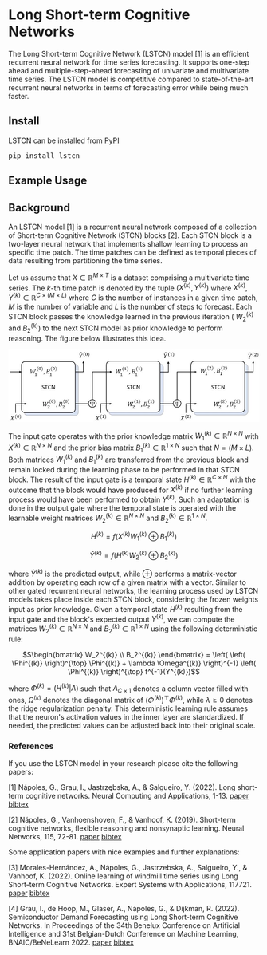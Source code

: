# Long Short-term Cognitive Networks

The Long Short-term Cognitive Network (LSTCN) model [1] is an efficient recurrent neural network for time series forecasting. It supports one-step ahead and multiple-step-ahead forecasting of univariate and multivariate time series. The LSTCN model is competitive compared to state-of-the-art recurrent neural networks in terms of forecasting error while being much faster.

## Install

LSTCN can be installed from [PyPI](https://pypi.org/project/lstcn)

<pre>
pip install lstcn
</pre>

## Example Usage



## Background

An LSTCN model [1] is a recurrent neural network composed of a collection of Short-term Cognitive Network (STCN) blocks [2]. Each STCN block is a two-layer neural network that implements shallow learning to process an specific time patch. The time patches can be defined as temporal pieces of data resulting from partitioning the time series. 

Let us assume that $X \in \mathbb{R}^{M \times T}$ is a dataset comprising a multivariate time series. The $k$-th time patch is denoted by the tuple $(X^{(k)}, Y^{(k)})$ where $X^{(k)}, Y^{(k)} \in \mathbb{R}^{C \times (M \times L)}$ where $C$ is the number of instances in a given time patch, $M$ is the number of variable and $L$ is the number of steps to forecast. Each STCN block passes the knowledge learned in the previous iteration ( $W_2^{(k)}$ and $B_2^{(k)}$) to the next STCN model as prior knowledge to perform reasoning. The figure below illustrates this idea.

<p align="center">
  <img src="https://github.com/gnapoles/lstcn/blob/main/figures/LSTCN_diagram.jpg?raw=true" width="800" />
</p>

The input gate operates with the prior knowledge matrix $W_1^{(k)} \in \mathbb{R}^{N \times N}$ with $X^{(k)} \in \mathbb{R}^{N \times N}$ and the prior bias matrix $B_1^{(k)} \in \mathbb{R}^{1 \times N}$ such that $N=(M \times L)$. Both matrices $W_1^{(k)}$ and $B_1^{(k)}$ are transferred from the previous block and remain locked during the learning phase to be performed in that STCN block. The result of the input gate is a temporal state $H^{(k)} \in \mathbb{R}^{C \times N}$ with the outcome that the block would have produced for $X^{(k)}$ if no further learning process would have been performed to obtain $Y^{(k)}$. Such an adaptation is done in the output gate where the temporal state is operated with the learnable weight matrices $W_2^{(k)} \in \mathbb{R}^{N \times N}$ and $B_2^{(k)} \in \mathbb{R}^{1 \times N}$.

```math
H^{(k)}=f\left(X^{(k)} W_1^{(k)} \oplus B_1^{(k)} \right)
```

```math
\hat{Y}^{(k)}=f\left(H^{(k)} W_2^{(k)} \oplus B_2^{(k)} \right)
```

where $\hat{Y}^{(k)}$ is the predicted output, while $\oplus$ performs a matrix-vector addition by operating each row of a given matrix with a vector. Similar to other gated recurrent neural networks, the learning process used by LSTCN models takes place inside each STCN block, considering the frozen weights input as prior knowledge. Given a temporal state $H^{(k)}$ resulting from the input gate and the block's expected output $Y^{(k)}$, we can compute the matrices $W_2^{(k)} \in \mathbb{R}^{N \times N}$ and $B_2^{(k)} \in \mathbb{R}^{1 \times N}$ using the following deterministic rule:

```math
\begin{bmatrix} 
W_2^{(k)} \\ 
B_2^{(k)} 
\end{bmatrix} 
= \left( \left( \Phi^{(k)} \right)^{\top} \Phi^{(k)} + \lambda \Omega^{(k)} \right)^{-1} \left( \Phi^{(k)} \right)^{\top} f^{-1}(Y^{(k)})
```

where $\Phi^{(k)}=(H^{(k)}|A)$ such that $A_{C \times 1}$ denotes a column vector filled with ones, $\Omega^{(k)}$ denotes the diagonal matrix of $(\Phi^{(k)})^{\top} \Phi^{(k)}$, while $\lambda \geq 0$ denotes the ridge regularization penalty. This deterministic learning rule assumes that the neuron's activation values in the inner layer are standardized. If needed, the predicted values can be adjusted back into their original scale.

### References

If you use the LSTCN model in your research please cite the following papers:

[1] Nápoles, G., Grau, I., Jastrzębska, A., & Salgueiro, Y. (2022). Long short-term cognitive networks. Neural Computing and Applications, 1-13. [paper](https://link.springer.com/article/10.1007/s00521-022-07348-5) [bibtex](https://scholar.googleusercontent.com/scholar.bib?q=info:tsqxxO4Ul0kJ:scholar.google.com/&output=citation&scisdr=CgXfrbsrEOqYxeaCl0s:AAGBfm0AAAAAY32Ej0sEhR2wzKa7dk6C4kVxUT3em6HS&scisig=AAGBfm0AAAAAY32Ej-1zPkScA5cUw8kSxfjYNDERIFe1&scisf=4&ct=citation&cd=-1&hl=en)

[2] Nápoles, G., Vanhoenshoven, F., & Vanhoof, K. (2019). Short-term cognitive networks, flexible reasoning and nonsynaptic learning. Neural Networks, 115, 72-81. [paper](https://www.sciencedirect.com/science/article/abs/pii/S0893608019300930) [bibtex](https://scholar.googleusercontent.com/scholar.bib?q=info:WE6oovxx-9gJ:scholar.google.com/&output=citation&scisdr=CgXfrbsrEOqYxeaDEbk:AAGBfm0AAAAAY32FCbnEY_3UOTzV4qh2Jkjw8uWRKmkg&scisig=AAGBfm0AAAAAY32FCXb7V_h61rxVMwqW-tIpnRav5ps2&scisf=4&ct=citation&cd=-1&hl=en)

Some application papers with nice examples and further explanations:

[3] Morales-Hernández, A., Nápoles, G., Jastrzebska, A., Salgueiro, Y., & Vanhoof, K. (2022). Online learning of windmill time series using Long Short-term Cognitive Networks. Expert Systems with Applications, 117721. [paper](https://www.sciencedirect.com/science/article/pii/S0957417422010065) [bibtex](https://scholar.googleusercontent.com/scholar.bib?q=info:zw7eSIZeni8J:scholar.google.com/&output=citation&scisdr=CgXfrbsrEOqYxeaDLaY:AAGBfm0AAAAAY32FNaZ4Y4UCT9Pi0MyrcnXkbVr9ZKQK&scisig=AAGBfm0AAAAAY32FNS8iIT36tfp463gOvpckF52eUHpt&scisf=4&ct=citation&cd=-1&hl=en)

[4] Grau, I., de Hoop, M., Glaser, A., Nápoles, G., & Dijkman, R. (2022). Semiconductor Demand Forecasting using Long Short-term Cognitive Networks. In Proceedings of the 34th Benelux Conference on Artificial Intelligence and 31st Belgian-Dutch Conference on Machine Learning, BNAIC/BeNeLearn 2022. [paper](https://bnaic2022.uantwerpen.be/wp-content/uploads/BNAICBeNeLearn_2022_submission_4148.pdf) [bibtex](https://scholar.googleusercontent.com/scholar.bib?q=info:d8vQmLWkfxoJ:scholar.google.com/&output=citation&scisdr=CgXfrbsrEOqYxeaDRPY:AAGBfm0AAAAAY32FXPaTi5GsMnukoQWrf0Om83a-J6W6&scisig=AAGBfm0AAAAAY32FXC9uZn6HZlt2vf6hQPhocM_e53y2&scisf=4&ct=citation&cd=-1&hl=en)
